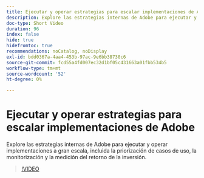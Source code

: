 ```yaml
---
title: Ejecutar y operar estrategias para escalar implementaciones de Adobe
description: Explore las estrategias internas de Adobe para ejecutar y operar implementaciones a gran escala, incluida la priorización de casos de uso, la monitorización y la medición del retorno de la inversión.
doc-type: Short Video
duration: 96
index: false
hide: true
hidefromtoc: true
recommendations: noCatalog, noDisplay
exl-id: bdd0367a-4aa4-453b-97ac-9e6bb38730c6
source-git-commit: fcd55a4fd007ec32d1bf05c431663a01fbb534b5
workflow-type: tm+mt
source-wordcount: '52'
ht-degree: 0%

---
```


# Ejecutar y operar estrategias para escalar implementaciones de Adobe

Explore las estrategias internas de Adobe para ejecutar y operar implementaciones a gran escala, incluida la priorización de casos de uso, la monitorización y la medición del retorno de la inversión.

<!-- 62_S655_3442541_95_run-and-operate-strategies-for-scaling-adobe-implementations -->
>[!VIDEO](https://video.tv.adobe.com/v/3461083/?learn=on&enablevpops=true&captions=spa)
